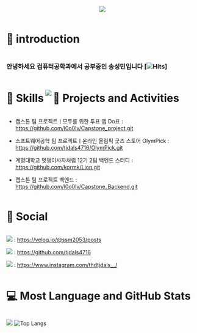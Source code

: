 <p align='center'>
    <img src="https://capsule-render.vercel.app/api?type=waving&color=auto&height=300&section=header&text=Welcome!%20&fontSize=90&animation=fadeIn&fontAlignY=38&desc=This%20Is%20SeongMin's%20GitHub%20Profile!%20&descAlignY=51&descAlign=62"/>
</p>

<h1 style="display: inline-block; vertical-align: middle;">📌 introduction</h1>

### 안녕하세요 컴퓨터공학과에서 공부중인 송성민입니다 [![Hits](https://hits.seeyoufarm.com/api/count/incr/badge.svg?url=https%3A%2F%2Fgithub.com%2Ftjdals4716%2Fhit-counter&count_bg=%2379C83D&title_bg=%23555555&icon=&icon_color=%23E7E7E7&title=hits&edge_flat=false)]

<h1 style="display: inline-block; vertical-align: middle;">🚀 Skills</h1>

<img src="https://skillicons.dev/icons?i=c,cs,html,visualstudio,vscode,py,java,spring,idea,eclipse,mysql,gcp,postman,git,github,notion,apple,windows,discord,instagram">

<h1 style="display: inline-block; vertical-align: middle;">💼 Projects and Activities</h1>

 - 캡스톤 팀 프로젝트ㅣ모두를 위한 투표 앱 Do표 : https://github.com/l0o0lv/Capstone_project.git

 - 소프트웨어공학 팀 프로젝트ㅣ온라인 올림픽 굿즈 스토어 OlymPick : https://github.com/tjdals4716/OlymPick.git

 - 계명대학교 멋쟁이사자처럼 12기 2팀 백엔드 스터디 : https://github.com/kormk/Lion.git
   
 - 캡스톤 팀 프로젝트 백엔드 : https://github.com/l0o0lv/Capstone_Backend.git

<h1 style="display: inline-block; vertical-align: middle;">📝 Social</h1>

<img src="https://img.shields.io/badge/velog-298D46?style=plastic&logo=velog&logoColor=white" /> : https://velog.io/@ssm2053/posts

<img src="https://img.shields.io/badge/GitHub-100000?style=plastic&logo=github&logoColor=white" /> : https://github.com/tjdals4716

<img src="https://img.shields.io/badge/Instagram-E4405F?style=plastic&logo=instagram&logoColor=white" /> : https://www.instagram.com/thdtjdals__/

<h1 style="display: inline-block; vertical-align: middle;">💻 Most Language and GitHub Stats</h1>

<img src="https://github-readme-stats.vercel.app/api/top-langs/?username=tjdals4716&theme=tokyonight"> ![Top Langs](https://github-readme-stats.vercel.app/api?username=tjdals4716\&rank_icon=github&theme=tokyonight)


<!--
**tjdals4716/tjdals4716** is a ✨ _special_ ✨ repository because its `README.md` (this file) appears on your GitHub profile.

Here are some ideas to get you started:

- 🔭 I’m currently working on ...
- 🌱 I’m currently learning ...
- 👯 I’m looking to collaborate on ...
- 🤔 I’m looking for help with ...
- 💬 Ask me about ...
- 📫 How to reach me: ...
- 😄 Pronouns: ...
- ⚡ Fun fact: ...
-->
